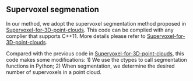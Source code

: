 ## Supervoxel segmenation

In our method, we adopt the supervoxel segmentation method proposed in [Supervoxel-for-3D-point-clouds](https://github.com/yblin/Supervoxel-for-3D-point-clouds). 
This code can be complied with any complier that supports C++11. 
More details please refer to [Supervoxel-for-3D-point-clouds](https://github.com/yblin/Supervoxel-for-3D-point-clouds).

Compared with the previous code in [Supervoxel-for-3D-point-clouds](https://github.com/yblin/Supervoxel-for-3D-point-clouds), this code makes some modifications: 1) We use the ctypes to call segmentation functions in Python; 2) When segmentation, we determine the desired number of supervoxels in a point cloud.